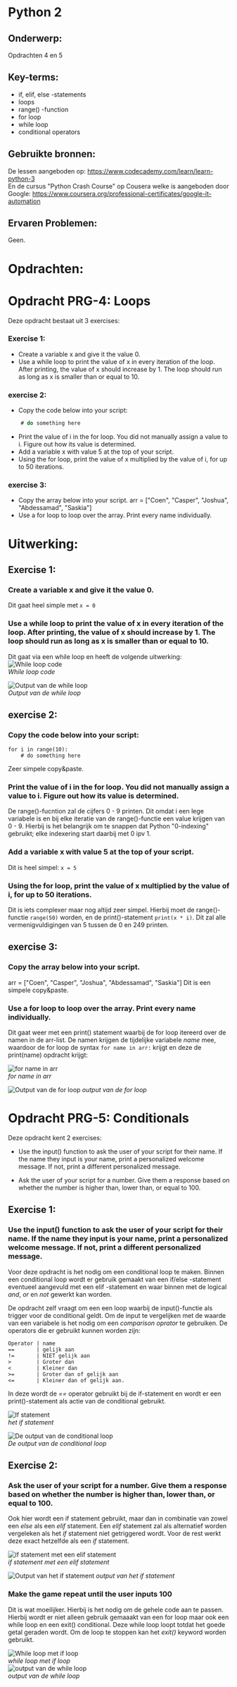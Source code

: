 # Python 2

## Onderwerp:
Opdrachten 4 en 5

## Key-terms:
- if, elif, else -statements
- loops
- range() -function
- for loop
- while loop
- conditional operators

## Gebruikte bronnen:
De lessen aangeboden op:
     https://www.codecademy.com/learn/learn-python-3  
En de cursus "Python Crash Course" op Cousera welke is aangeboden door Google: 
    https://www.coursera.org/professional-certificates/google-it-automation
## Ervaren Problemen:
Geen.

# Opdrachten:
# Opdracht PRG-4: Loops
Deze opdracht bestaat uit 3 exercises:

### **Exercise 1:**
- Create a variable x and give it the value 0.
- Use a while loop to print the value of x in every iteration of the loop. After printing, the value of x should increase by 1. The loop should run as long as x is smaller than or equal to 10.

### **exercise 2:**
- Copy the code below into your script:
```for i in range(10):
	# do something here
```
- Print the value of i in the for loop. You did not manually assign a value to i. Figure out how its value is determined.
- Add a variable x with value 5 at the top of your script.
- Using the for loop, print the value of x multiplied by the value of i, for up to 50 iterations.


### **exercise 3:** 
- Copy the array below into your script.
arr = ["Coen", "Casper", "Joshua", "Abdessamad", "Saskia"]
- Use a for loop to loop over the array. Print every name individually.

# Uitwerking:
## **Exercise 1:**
### Create a variable x and give it the value 0.
Dit gaat heel simple met ```x = 0```


### Use a while loop to print the value of x in every iteration of the loop. After printing, the value of x should increase by 1. The loop should run as long as x is smaller than or equal to 10.
Dit gaat via een while loop en heeft de volgende uitwerking:  
![While loop code](/00_includes/Python_images/opdracht4_1_1.png)  
*While loop code*  

![Output van de while loop](/00_includes/Python_images/opdracht4_1_1_uitwerking.png)  
*Output van de while loop*  


## **exercise 2:**
### Copy the code below into your script:
```
for i in range(10):
	# do something here
```
Zeer simpele copy&paste.

### Print the value of i in the for loop. You did not manually assign a value to i. Figure out how its value is determined.
De range()-fucntion zal de cijfers 0 - 9 printen. Dit omdat i een lege variabele is en bij elke iteratie van de range()-functie een value krijgen van 0 - 9. 
Hierbij is het belangrijk om te snappen dat Python "0-indexing" gebruikt; elke indexering start daarbij met 0 ipv 1.

### Add a variable x with value 5 at the top of your script.
Dit is heel simpel: ```x = 5```

### Using the for loop, print the value of x multiplied by the value of i, for up to 50 iterations.
Dit is iets complexer maar nog altijd zeer simpel. Hierbij moet de range()-functie ```range(50)``` worden, en de print()-statement ```print(x * i)```. Dit zal alle vermenigvuldigingen van 5 tussen de 0 en 249 printen.


## **exercise 3:** 
### Copy the array below into your script.
arr = ["Coen", "Casper", "Joshua", "Abdessamad", "Saskia"]
Dit is een simpele copy&paste.

### Use a for loop to loop over the array. Print every name individually.
Dit gaat weer met een print() statement waarbij de for loop itereerd over de namen in de arr-list. De namen krijgen de tijdelijke variabele *name* mee, waardoor de for loop de syntax ```for name in arr:``` krijgt en deze de print(name) opdracht krijgt:

![for name in arr](/00_includes/Python_images/opdracht4_3_1.png)  
*for name in arr* 

![Output van de for loop](/00_includes/Python_images/opdracht4_3_1_output.png)
*output van de for loop*

# Opdracht PRG-5: Conditionals
Deze opdracht kent 2 exercises:
- Use the input() function to ask the user of your script for their name. If the name they input is your name, print a personalized welcome message. If not, print a different personalized message.

- Ask the user of your script for a number. Give them a response based on whether the number is higher than, lower than, or equal to 100.


## Exercise 1:
### Use the input() function to ask the user of your script for their name. If the name they input is your name, print a personalized welcome message. If not, print a different personalized message.

Voor deze opdracht is het nodig om een conditional loop te maken. Binnen een conditional loop wordt er gebruik gemaakt van een if/else -statement eventueel aangevuld met een elif -statement en waar binnen met de logical *and*, *or* en *not* gewerkt kan worden.

De opdracht zelf vraagt om een een loop waarbij de input()-functie als trigger voor de conditional geldt.
Om de input te vergelijken met de waarde van een variabele is het nodig om een *comparison oprator* te gebruiken.
De operators die er gebruikt kunnen worden zijn:
```
Operator | name
==       | gelijk aan
!=       | NIET gelijk aan
>        | Groter dan
<        | Kleiner dan
>=       | Groter dan of gelijk aan
<=       | Kleiner dan of gelijk aan.

```

In deze wordt de *==* operator gebruikt bij de if-statement en wordt er een print()-statement als actie van de conditional gebruikt.

![If statement](/00_includes/Python_images/opdracht5_1_1.png)  
*het if statement*

![De output van de conditional loop](/00_includes/Python_images/opdracht5_1_1_output.png)  
*De output van de conditional loop*


## Exercise 2:
### Ask the user of your script for a number. Give them a response based on whether the number is higher than, lower than, or equal to 100.
Ook hier wordt een if statement gebruikt, maar dan in combinatie van zowel een *else* als een *elif* statement. Een *elif* statement zal als alternatief worden vergeleken als het *if* statement niet getriggered wordt. Voor de rest werkt deze exact hetzelfde als een *if* statement.

![if statement met een elif statement](/00_includes/Python_images/opdracht5_2_1.png)  
*if statement met een elif statement* 

![Output van het if statement](/00_includes/Python_images/opdracht5_2_1_output.png)
*output van het if statement*

### Make the game repeat until the user inputs 100
Dit is wat moeilijker. Hierbij is het nodig om de gehele code aan te passen. Hierbij wordt er niet alleen gebruik gemaaakt van een for loop maar ook een while loop en een exit() conditional. Deze while loop loopt totdat het goede getal geraden wordt. Om de loop te stoppen kan het *exit()* keyword worden gebruikt.

![While loop met if loop](/00_includes/Python_images/opdracht5_2_2.png)  
*while loop met if loop*  
![output van de while loop](/00_includes/Python_images/opdracht5_2_2_output.png)  
*output van de while loop*